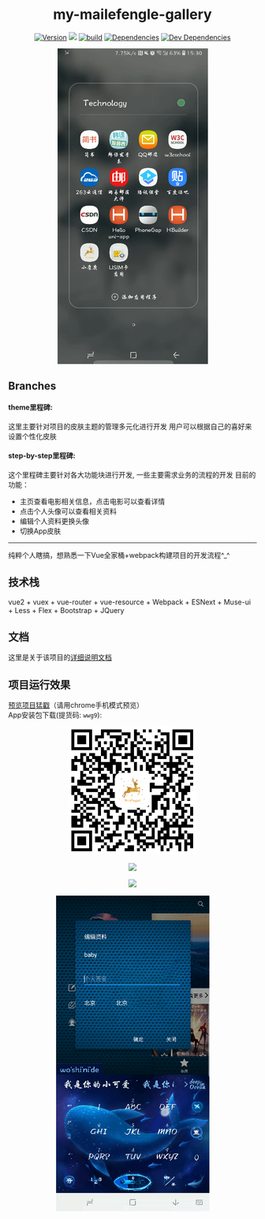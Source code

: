<h1 align="center">my-mailefengle-gallery</h1>
<p align="center">
  <a href="#"><img src="https://img.shields.io/badge/node-%3E%3D6.0-brightgreen.svg" alt="Version"></a>
   <a href="#"><img src="https://img.shields.io/badge/npm-v3.5.0-blue.svg"></a>
  <a href="#"><img src="https://img.shields.io/appveyor/ci/gruntjs/grunt.svg" alt="build"></a>
<a href="#"><img src="https://img.shields.io/badge/dependencies-up%20to%20date-green.svg" alt="Dependencies"></a>
 <a href="#"><img src="https://img.shields.io/badge/dev%20dependencies-up%20to%20date-green.svg" alt="Dev Dependencies"></a>
</p>
 <p align="center"><a href="https://github.com/YuFy1314/my-mailefengle-gallery/blob/master/src/assets/images/SmartSelect_20190107-154453_Gallery.gif"><img src="https://github.com/YuFy1314/Material/blob/my-mailefengle-gallery/my-mailefengle-gallery/SmartSelect_20190107-154453_Gallery.gif" /></a></p>

## Branches
#### theme里程碑:
这里主要针对项目的皮肤主题的管理多元化进行开发
用户可以根据自己的喜好来设置个性化皮肤

#### step-by-step里程碑:
这个里程碑主要针对各大功能块进行开发, 一些主要需求业务的流程的开发
目前的功能：
* 主页查看电影相关信息，点击电影可以查看详情
* 点击个人头像可以查看相关资料
* 编辑个人资料更换头像
* 切换App皮肤

-----------------------
纯粹个人瞎搞，想熟悉一下Vue全家桶+webpack构建项目的开发流程^_^

## 技术栈
vue2 + vuex + vue-router + vue-resource + Webpack + ESNext + Muse-ui + Less + Flex + Bootstrap + JQuery

## 文档

这里是关于该项目的[详细说明文档](https://github.com/YuFy1314/my-mailefengle-gallery/wiki)

## 项目运行效果
[预览项目猛戳](https://yufy1314.github.io/my-mailefengle-gallery/)（请用chrome手机模式预览）<br/>
App安装包下载(提货码: `wwg9`):
 <p align="center"><a href="https://github.com/YuFy1314/my-mailefengle-gallery/blob/master/src/assets/images/1546918417.png"><img src="https://github.com/YuFy1314/my-mailefengle-gallery/blob/master/src/assets/images/1546918417.png" /></a></p>
 <p align="center"><a href="https://github.com/YuFy1314/my-mailefengle-gallery/blob/master/src/assets/images/SmartSelect_20190107-154701_Gallery.gif"><img src="https://github.com/YuFy1314/Material/blob/my-mailefengle-gallery/my-mailefengle-gallery/SmartSelect_20190107-154701_Gallery.gif" /></a></p>
 <p align="center"><a href="https://github.com/YuFy1314/my-mailefengle-gallery/blob/master/src/assets/images/SmartSelect_20190107-154805_Gallery.gif"><img src="https://github.com/YuFy1314/Material/blob/my-mailefengle-gallery/my-mailefengle-gallery/SmartSelect_20190107-154805_Gallery.gif" /></a></p>
 <p align="center"><a href="https://github.com/YuFy1314/my-mailefengle-gallery/blob/master/src/assets/images/SmartSelect_20190107-154839_Gallery.gif"><img src="https://github.com/YuFy1314/Material/blob/my-mailefengle-gallery/my-mailefengle-gallery/SmartSelect_20190107-154839_Gallery.gif" /></a></p>
